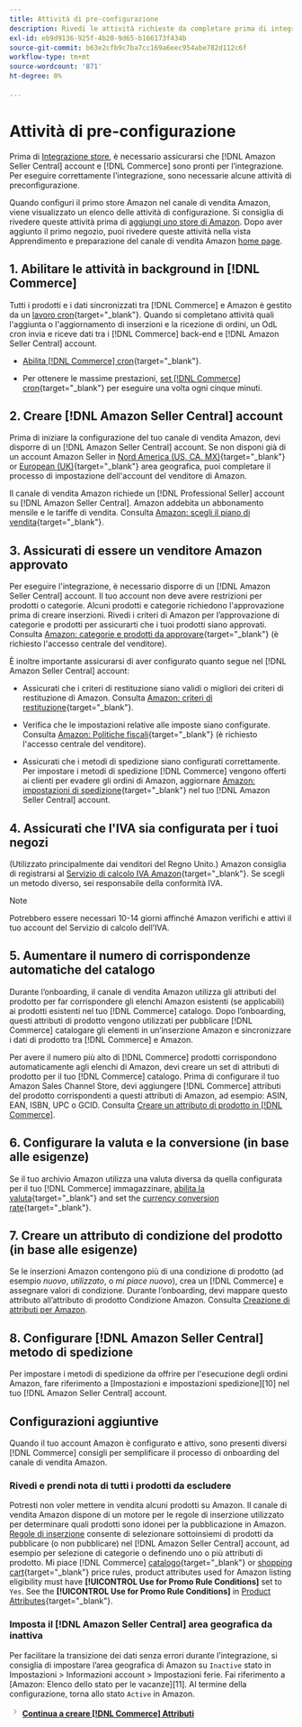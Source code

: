 ```yaml
---
title: Attività di pre-configurazione
description: Rivedi le attività richieste da completare prima di integrare il tuo archivio Adobe Commerce o Magento Open Source nel Sales Channel Amazon.
exl-id: eb9d9136-925f-4b20-9d65-b166173f434b
source-git-commit: b63e2cfb9c7ba7cc169a6eec954abe782d112c6f
workflow-type: tm+mt
source-wordcount: '871'
ht-degree: 0%

---
```


# Attività di pre-configurazione

Prima di [Integrazione store](./store-integration.md), è necessario assicurarsi che [!DNL Amazon Seller Central] account e [!DNL Commerce] sono pronti per l’integrazione. Per eseguire correttamente l’integrazione, sono necessarie alcune attività di preconfigurazione.

Quando configuri il primo store Amazon nel canale di vendita Amazon, viene visualizzato un elenco delle attività di configurazione. Si consiglia di rivedere queste attività prima di [aggiungi uno store di Amazon](./store-integration.md). Dopo aver aggiunto il primo negozio, puoi rivedere queste attività nella vista Apprendimento e preparazione del canale di vendita Amazon [home page](./amazon-sales-channel-home.md).

## 1. Abilitare le attività in background in [!DNL Commerce]

Tutti i prodotti e i dati sincronizzati tra [!DNL Commerce] e Amazon è gestito da un [lavoro cron](https://docs.magento.com/user-guide/system/cron.html){target="_blank"}. Quando si completano attività quali l&#39;aggiunta o l&#39;aggiornamento di inserzioni e la ricezione di ordini, un OdL cron invia e riceve dati tra i [!DNL Commerce] back-end e [!DNL Amazon Seller Central] account.

- [Abilita [!DNL Commerce] cron](https://docs.magento.com/user-guide/system/cron.html){target="_blank"}.

- Per ottenere le massime prestazioni, [set [!DNL Commerce] cron](https://docs.magento.com/user-guide/configuration/advanced/system.html){target="_blank"} per eseguire una volta ogni cinque minuti.

## 2. Creare [!DNL Amazon Seller Central] account

Prima di iniziare la configurazione del tuo canale di vendita Amazon, devi disporre di un [!DNL Amazon Seller Central] account. Se non disponi già di un account Amazon Seller in [Nord America (US, CA, MX)](https://sell.amazon.com/){target="_blank"} or [European (UK)](https://sell.amazon.co.uk/sell-online/beginners-guide){target="_blank"} area geografica, puoi completare il processo di impostazione dell&#39;account del venditore di Amazon.

Il canale di vendita Amazon richiede un [!DNL Professional Seller] account su [!DNL Amazon Seller Central]. Amazon addebita un abbonamento mensile e le tariffe di vendita. Consulta [Amazon: scegli il piano di vendita](https://sell.amazon.com/pricing.html){target="_blank"}.

## 3. Assicurati di essere un venditore Amazon approvato

Per eseguire l&#39;integrazione, è necessario disporre di un [!DNL Amazon Seller Central] account. Il tuo account non deve avere restrizioni per prodotti o categorie. Alcuni prodotti e categorie richiedono l&#39;approvazione prima di creare inserzioni. Rivedi i criteri di Amazon per l’approvazione di categorie e prodotti per assicurarti che i tuoi prodotti siano approvati. Consulta [Amazon: categorie e prodotti da approvare](https://sellercentral.amazon.com/gp/help/200333160){target="_blank"} (è richiesto l&#39;accesso centrale del venditore).

È inoltre importante assicurarsi di aver configurato quanto segue nel [!DNL Amazon Seller Central] account:

- Assicurati che i criteri di restituzione siano validi o migliori dei criteri di restituzione di Amazon. Consulta [Amazon: criteri di restituzione](https://www.amazon.com/gp/help/customer/display.html){target="_blank"}.

- Verifica che le impostazioni relative alle imposte siano configurate. Consulta [Amazon: Politiche fiscali](https://sellercentral.amazon.com/gp/help/external/help.html){target="_blank"} (è richiesto l&#39;accesso centrale del venditore).

- Assicurati che i metodi di spedizione siano configurati correttamente. Per impostare i metodi di spedizione [!DNL Commerce] vengono offerti ai clienti per evadere gli ordini di Amazon, aggiornare [Amazon: impostazioni di spedizione](https://sellercentral.amazon.com/sbr/ref=xx_shipset_dnav_xx#shipping_templates){target="_blank"} nel tuo [!DNL Amazon Seller Central] account.

## 4. Assicurati che l&#39;IVA sia configurata per i tuoi negozi

(Utilizzato principalmente dai venditori del Regno Unito.) Amazon consiglia di registrarsi al [Servizio di calcolo IVA Amazon](https://sell.amazon.co.uk/learn/vat-resources#vat-services-on-amazon){target="_blank"}. Se scegli un metodo diverso, sei responsabile della conformità IVA.

>[!NOTE]
>
>Potrebbero essere necessari 10-14 giorni affinché Amazon verifichi e attivi il tuo account del Servizio di calcolo dell’IVA.

## 5. Aumentare il numero di corrispondenze automatiche del catalogo

Durante l’onboarding, il canale di vendita Amazon utilizza gli attributi del prodotto per far corrispondere gli elenchi Amazon esistenti (se applicabili) ai prodotti esistenti nel tuo [!DNL Commerce] catalogo. Dopo l’onboarding, questi attributi di prodotto vengono utilizzati per pubblicare [!DNL Commerce] catalogare gli elementi in un’inserzione Amazon e sincronizzare i dati di prodotto tra [!DNL Commerce] e Amazon.

Per avere il numero più alto di [!DNL Commerce] prodotti corrispondono automaticamente agli elenchi di Amazon, devi creare un set di attributi di prodotto per il tuo [!DNL Commerce] catalogo. Prima di configurare il tuo Amazon Sales Channel Store, devi aggiungere [!DNL Commerce] attributi del prodotto corrispondenti a questi attributi di Amazon, ad esempio: ASIN, EAN, ISBN, UPC o GCID. Consulta [Creare un attributo di prodotto in [!DNL Commerce]](./ob-creating-magento-attributes.md).

## 6. Configurare la valuta e la conversione (in base alle esigenze)

Se il tuo archivio Amazon utilizza una valuta diversa da quella configurata per il tuo [!DNL Commerce] immagazzinare, [abilita la valuta](https://docs.magento.com/user-guide/configuration/general/currency-setup.html){target="_blank"} and set the [currency conversion rate](https://docs.magento.com/user-guide/stores/currency-update.html){target="_blank"}.

## 7. Creare un attributo di condizione del prodotto (in base alle esigenze)

Se le inserzioni Amazon contengono più di una condizione di prodotto (ad esempio _nuovo_, _utilizzato_, o _mi piace nuovo_), crea un [!DNL Commerce] e assegnare valori di condizione. Durante l’onboarding, devi mappare questo attributo all’attributo di prodotto Condizione Amazon. Consulta [Creazione di attributi per Amazon](./ob-creating-magento-attributes.md).

## 8. Configurare [!DNL Amazon Seller Central] metodo di spedizione

Per impostare i metodi di spedizione da offrire per l&#39;esecuzione degli ordini Amazon, fare riferimento a [Impostazioni e impostazioni spedizione][10] nel tuo [!DNL Amazon Seller Central] account.

## Configurazioni aggiuntive

Quando il tuo account Amazon è configurato e attivo, sono presenti diversi [!DNL Commerce] consigli per semplificare il processo di onboarding del canale di vendita Amazon.

### Rivedi e prendi nota di tutti i prodotti da escludere

Potresti non voler mettere in vendita alcuni prodotti su Amazon. Il canale di vendita Amazon dispone di un motore per le regole di inserzione utilizzato per determinare quali prodotti sono idonei per la pubblicazione in Amazon. [Regole di inserzione](./listing-rules.md) consente di selezionare sottoinsiemi di prodotti da pubblicare (o non pubblicare) nel [!DNL Amazon Seller Central] account, ad esempio per selezione di categorie o definendo uno o più attributi di prodotto. Mi piace [!DNL Commerce] [catalogo](https://docs.magento.com/user-guide/marketing/price-rules-catalog.html){target="_blank"} or [shopping cart](https://docs.magento.com/user-guide/marketing/price-rules-cart.html){target="_blank"} price rules, product attributes used for Amazon listing eligibility must have **[!UICONTROL Use for Promo Rule Conditions]** set to `Yes`. See the **[!UICONTROL Use for Promo Rule Conditions]** in [Product Attributes](https://docs.magento.com/user-guide/stores/attributes-product.html){target="_blank"}.

### Imposta il [!DNL Amazon Seller Central] area geografica da inattiva

Per facilitare la transizione dei dati senza errori durante l’integrazione, si consiglia di impostare l’area geografica di Amazon su `Inactive` stato in Impostazioni > Informazioni account > Impostazioni ferie. Fai riferimento a [Amazon: Elenco dello stato per le vacanze][11]. Al termine della configurazione, torna allo stato `Active` in Amazon.

![Icona Successivo](assets/btn-next.png) [**Continua a creare [!DNL Commerce] Attributi**](./ob-creating-magento-attributes.md)
